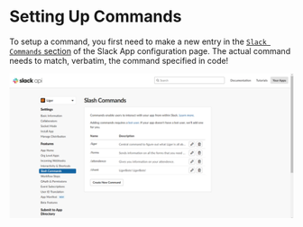 # Setting Up Commands

To setup a command, you first need to make a new entry in the [`Slack Commands` section](https://api.slack.com/apps/A04E01L56FK/slash-commands) of the Slack App configuration page. The actual command needs to match, verbatim, the command specified in code!

![Slack Command Section](assets/images/slack-commands-section.png)